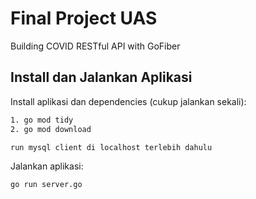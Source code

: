 # Final Project UAS

Building COVID RESTful API with GoFiber

## Install dan Jalankan Aplikasi

Install aplikasi dan dependencies (cukup jalankan sekali):

```bash
1. go mod tidy
2. go mod download 
```

```bash
run mysql client di localhost terlebih dahulu
```

Jalankan aplikasi:

```bash
go run server.go
```
